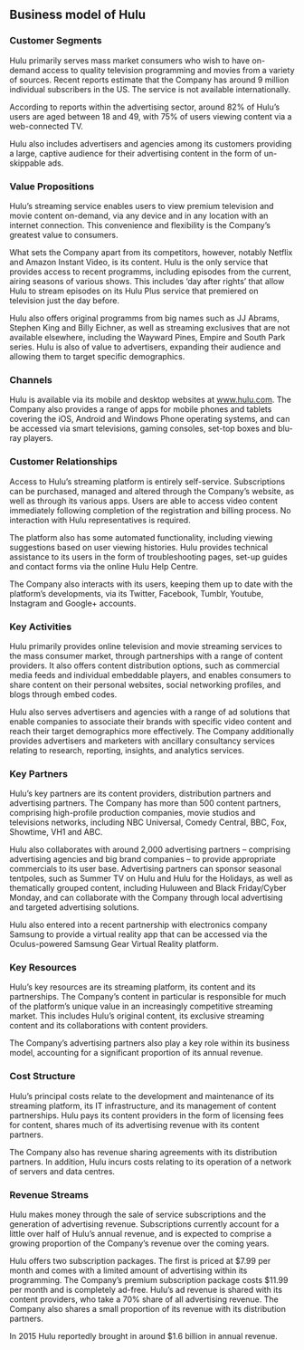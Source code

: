Business model of Hulu
----------------------

 ### Customer Segments

 Hulu primarily serves mass market consumers who wish to have on-demand access to quality television programming and movies from a variety of sources. Recent reports estimate that the Company has around 9 million individual subscribers in the US. The service is not available internationally.

 According to reports within the advertising sector, around 82% of Hulu’s users are aged between 18 and 49, with 75% of users viewing content via a web-connected TV.

 Hulu also includes advertisers and agencies among its customers providing a large, captive audience for their advertising content in the form of un-skippable ads.

 ### Value Propositions

 Hulu’s streaming service enables users to view premium television and movie content on-demand, via any device and in any location with an internet connection. This convenience and flexibility is the Company’s greatest value to consumers.

 What sets the Company apart from its competitors, however, notably Netflix and Amazon Instant Video, is its content. Hulu is the only service that provides access to recent programms, including episodes from the current, airing seasons of various shows. This includes ‘day after rights’ that allow Hulu to stream episodes on its Hulu Plus service that premiered on television just the day before.

 Hulu also offers original programms from big names such as JJ Abrams, Stephen King and Billy Eichner, as well as streaming exclusives that are not available elsewhere, including the Wayward Pines, Empire and South Park series. Hulu is also of value to advertisers, expanding their audience and allowing them to target specific demographics.

 ### Channels

 Hulu is available via its mobile and desktop websites at www.hulu.com. The Company also provides a range of apps for mobile phones and tablets covering the iOS, Android and Windows Phone operating systems, and can be accessed via smart televisions, gaming consoles, set-top boxes and blu-ray players.

 ### Customer Relationships

 Access to Hulu’s streaming platform is entirely self-service. Subscriptions can be purchased, managed and altered through the Company’s website, as well as through its various apps. Users are able to access video content immediately following completion of the registration and billing process. No interaction with Hulu representatives is required.

 The platform also has some automated functionality, including viewing suggestions based on user viewing histories. Hulu provides technical assistance to its users in the form of troubleshooting pages, set-up guides and contact forms via the online Hulu Help Centre.

 The Company also interacts with its users, keeping them up to date with the platform’s developments, via its Twitter, Facebook, Tumblr, Youtube, Instagram and Google+ accounts.

 ### Key Activities

 Hulu primarily provides online television and movie streaming services to the mass consumer market, through partnerships with a range of content providers. It also offers content distribution options, such as commercial media feeds and individual embeddable players, and enables consumers to share content on their personal websites, social networking profiles, and blogs through embed codes.

 Hulu also serves advertisers and agencies with a range of ad solutions that enable companies to associate their brands with specific video content and reach their target demographics more effectively. The Company additionally provides advertisers and marketers with ancillary consultancy services relating to research, reporting, insights, and analytics services.

 ### Key Partners

 Hulu’s key partners are its content providers, distribution partners and advertising partners. The Company has more than 500 content partners, comprising high-profile production companies, movie studios and televisions networks, including NBC Universal, Comedy Central, BBC, Fox, Showtime, VH1 and ABC.

 Hulu also collaborates with around 2,000 advertising partners – comprising advertising agencies and big brand companies – to provide appropriate commercials to its user base. Advertising partners can sponsor seasonal tentpoles, such as Summer TV on Hulu and Hulu for the Holidays, as well as thematically grouped content, including Huluween and Black Friday/Cyber Monday, and can collaborate with the Company through local advertising and targeted advertising solutions.

 Hulu also entered into a recent partnership with electronics company Samsung to provide a virtual reality app that can be accessed via the Oculus-powered Samsung Gear Virtual Reality platform.

 ### Key Resources

 Hulu’s key resources are its streaming platform, its content and its partnerships. The Company’s content in particular is responsible for much of the platform’s unique value in an increasingly competitive streaming market. This includes Hulu’s original content, its exclusive streaming content and its collaborations with content providers.

 The Company’s advertising partners also play a key role within its business model, accounting for a significant proportion of its annual revenue.

 ### Cost Structure

 Hulu’s principal costs relate to the development and maintenance of its streaming platform, its IT infrastructure, and its management of content partnerships. Hulu pays its content providers in the form of licensing fees for content, shares much of its advertising revenue with its content partners.

 The Company also has revenue sharing agreements with its distribution partners. In addition, Hulu incurs costs relating to its operation of a network of servers and data centres.

 ### Revenue Streams

 Hulu makes money through the sale of service subscriptions and the generation of advertising revenue. Subscriptions currently account for a little over half of Hulu’s annual revenue, and is expected to comprise a growing proportion of the Company’s revenue over the coming years.

 Hulu offers two subscription packages. The first is priced at $7.99 per month and comes with a limited amount of advertising within its programming. The Company’s premium subscription package costs $11.99 per month and is completely ad-free. Hulu’s ad revenue is shared with its content providers, who take a 70% share of all advertising revenue. The Company also shares a small proportion of its revenue with its distribution partners.

 In 2015 Hulu reportedly brought in around $1.6 billion in annual revenue.